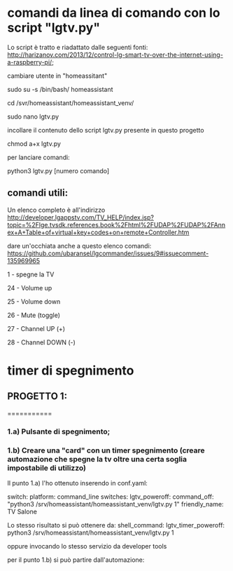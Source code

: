 # comandi da linea di comando con lo script "lgtv.py"
Lo script è tratto e riadattato dalle seguenti fonti: http://harizanov.com/2013/12/control-lg-smart-tv-over-the-internet-using-a-raspberry-pi/; 

cambiare utente in "homeassitant"

sudo su -s /bin/bash/ homeassistant

cd /svr/homeassistant/homeassistant_venv/

sudo nano lgtv.py

incollare il contenuto dello script lgtv.py presente in questo progetto

chmod a+x lgtv.py

per lanciare comandi:

python3 lgtv.py [numero comando]

## comandi utili:

Un elenco completo è all'indirizzo http://developer.lgappstv.com/TV_HELP/index.jsp?topic=%2Flge.tvsdk.references.book%2Fhtml%2FUDAP%2FUDAP%2FAnnex+A+Table+of+virtual+key+codes+on+remote+Controller.htm

dare un'occhiata anche a questo elenco comandi: https://github.com/ubaransel/lgcommander/issues/9#issuecomment-135969965

1 - spegne la TV

24 - Volume up

25 - Volume down

26 - Mute (toggle)

27 - Channel UP (+)

28 - Channel DOWN (-)

# timer di spegnimento

## PROGETTO 1:
===========
### 1.a) Pulsante di spegnimento;
### 1.b) Creare una "card" con un timer spegnimento (creare automazione che spegne la tv oltre una certa soglia impostabile di utilizzo)

Il punto 1.a) l'ho ottenuto inserendo in conf.yaml:

switch:
  platform: command_line
  switches:
    lgtv_poweroff:
      command_off: "python3 /srv/homeassistant/homeassistant_venv/lgtv.py 1"
      friendly_name: TV Salone

Lo stesso risultato si può ottenere da:
shell_command:
  lgtv_timer_poweroff: python3 /srv/homeassistant/homeassistant_venv/lgtv.py 1

oppure invocando lo stesso servizio da developer tools

per il punto 1.b) si può partire dall'automazione:
